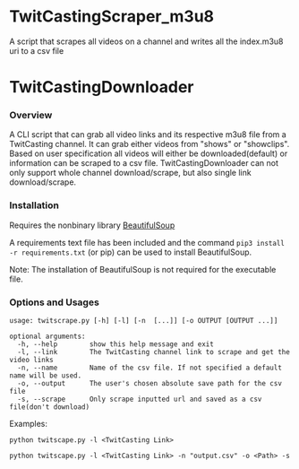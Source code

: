 # TwitCastingScraper_m3u8
A script that scrapes all videos on a channel and writes all the index.m3u8 uri to a csv file
# TwitCastingDownloader
### Overview

A CLI script that can grab all video links and its respective m3u8 file from a TwitCasting channel. It can grab either videos from "shows" or "showclips".
Based on user specification all videos will either be downloaded(default) or information can be scraped to a csv file. TwitCastingDownloader can not only support whole channel
download/scrape, but also single link download/scrape.


### Installation

Requires the nonbinary library [BeautifulSoup](https://pypi.org/project/beautifulsoup4/)

A requirements text file has been included and the command `pip3 install -r requirements.txt` (or pip) can be used to install BeautifulSoup.

Note: The installation of BeautifulSoup is not required for the executable file.


### Options and Usages
```
usage: twitscrape.py [-h] [-l] [-n  [...]] [-o OUTPUT [OUTPUT ...]]

optional arguments:
  -h, --help        show this help message and exit
  -l, --link        The TwitCasting channel link to scrape and get the video links
  -n, --name        Name of the csv file. If not specified a default name will be used.
  -o, --output      The user's chosen absolute save path for the csv file
  -s, --scrape      Only scrape inputted url and saved as a csv file(don't download)
 ```
 Examples: 
 
 `python twitscape.py -l <TwitCasting Link>`
 
 `python twitscape.py -l <TwitCasting Link> -n "output.csv" -o <Path> -s`
